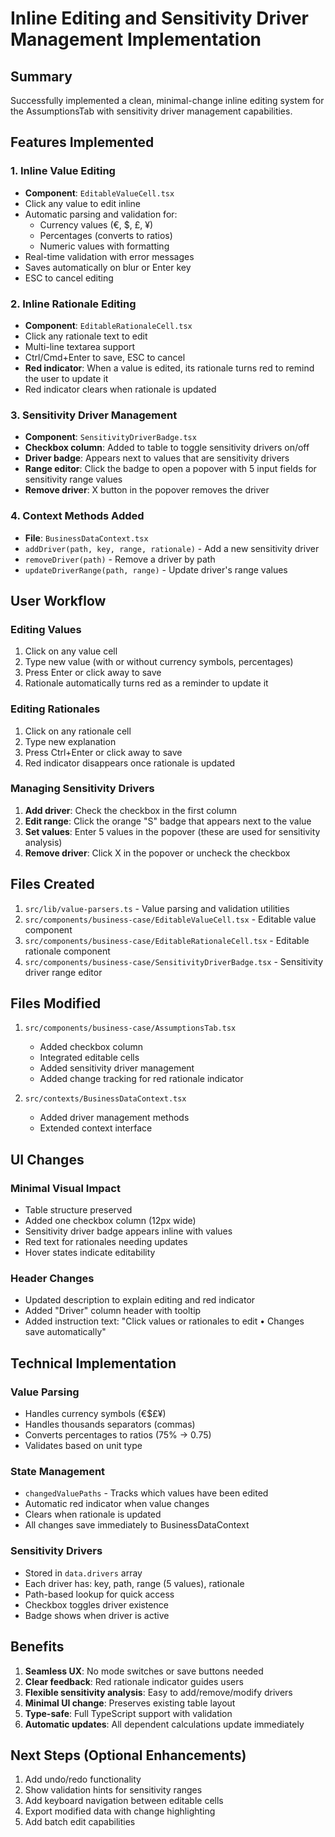 # Inline Editing and Sensitivity Driver Management Implementation

## Summary

Successfully implemented a clean, minimal-change inline editing system for the AssumptionsTab with sensitivity driver management capabilities.

## Features Implemented

### 1. Inline Value Editing
- **Component**: `EditableValueCell.tsx`
- Click any value to edit inline
- Automatic parsing and validation for:
  - Currency values (€, $, £, ¥)
  - Percentages (converts to ratios)
  - Numeric values with formatting
- Real-time validation with error messages
- Saves automatically on blur or Enter key
- ESC to cancel editing

### 2. Inline Rationale Editing
- **Component**: `EditableRationaleCell.tsx`
- Click any rationale text to edit
- Multi-line textarea support
- Ctrl/Cmd+Enter to save, ESC to cancel
- **Red indicator**: When a value is edited, its rationale turns red to remind the user to update it
- Red indicator clears when rationale is updated

### 3. Sensitivity Driver Management
- **Component**: `SensitivityDriverBadge.tsx`
- **Checkbox column**: Added to table to toggle sensitivity drivers on/off
- **Driver badge**: Appears next to values that are sensitivity drivers
- **Range editor**: Click the badge to open a popover with 5 input fields for sensitivity range values
- **Remove driver**: X button in the popover removes the driver

### 4. Context Methods Added
- **File**: `BusinessDataContext.tsx`
- `addDriver(path, key, range, rationale)` - Add a new sensitivity driver
- `removeDriver(path)` - Remove a driver by path
- `updateDriverRange(path, range)` - Update driver's range values

## User Workflow

### Editing Values
1. Click on any value cell
2. Type new value (with or without currency symbols, percentages)
3. Press Enter or click away to save
4. Rationale automatically turns red as a reminder to update it

### Editing Rationales
1. Click on any rationale cell
2. Type new explanation
3. Press Ctrl+Enter or click away to save
4. Red indicator disappears once rationale is updated

### Managing Sensitivity Drivers
1. **Add driver**: Check the checkbox in the first column
2. **Edit range**: Click the orange "S" badge that appears next to the value
3. **Set values**: Enter 5 values in the popover (these are used for sensitivity analysis)
4. **Remove driver**: Click X in the popover or uncheck the checkbox

## Files Created

1. `src/lib/value-parsers.ts` - Value parsing and validation utilities
2. `src/components/business-case/EditableValueCell.tsx` - Editable value component
3. `src/components/business-case/EditableRationaleCell.tsx` - Editable rationale component
4. `src/components/business-case/SensitivityDriverBadge.tsx` - Sensitivity driver range editor

## Files Modified

1. `src/components/business-case/AssumptionsTab.tsx`
   - Added checkbox column
   - Integrated editable cells
   - Added sensitivity driver management
   - Added change tracking for red rationale indicator

2. `src/contexts/BusinessDataContext.tsx`
   - Added driver management methods
   - Extended context interface

## UI Changes

### Minimal Visual Impact
- Table structure preserved
- Added one checkbox column (12px wide)
- Sensitivity driver badge appears inline with values
- Red text for rationales needing updates
- Hover states indicate editability

### Header Changes
- Updated description to explain editing and red indicator
- Added "Driver" column header with tooltip
- Added instruction text: "Click values or rationales to edit • Changes save automatically"

## Technical Implementation

### Value Parsing
- Handles currency symbols (€$£¥)
- Handles thousands separators (commas)
- Converts percentages to ratios (75% → 0.75)
- Validates based on unit type

### State Management
- `changedValuePaths` - Tracks which values have been edited
- Automatic red indicator when value changes
- Clears when rationale is updated
- All changes save immediately to BusinessDataContext

### Sensitivity Drivers
- Stored in `data.drivers` array
- Each driver has: key, path, range (5 values), rationale
- Path-based lookup for quick access
- Checkbox toggles driver existence
- Badge shows when driver is active

## Benefits

1. **Seamless UX**: No mode switches or save buttons needed
2. **Clear feedback**: Red rationale indicator guides users
3. **Flexible sensitivity analysis**: Easy to add/remove/modify drivers
4. **Minimal UI change**: Preserves existing table layout
5. **Type-safe**: Full TypeScript support with validation
6. **Automatic updates**: All dependent calculations update immediately

## Next Steps (Optional Enhancements)

1. Add undo/redo functionality
2. Show validation hints for sensitivity ranges
3. Add keyboard navigation between editable cells
4. Export modified data with change highlighting
5. Add batch edit capabilities
